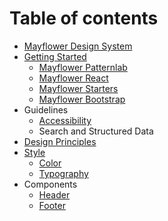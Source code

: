 # Table of contents

* [Mayflower Design System](README.md)
* [Getting Started](getting-started/README.md)
  * [Mayflower Patternlab](getting-started/mayflower-patternlab.md)
  * [Mayflower React](getting-started/mayflower-react.md)
  * [Mayflower Starters](getting-started/mayflower-starters.md)
  * [Mayflower Bootstrap](getting-started/mayflower-bootstrap.md)
* Guidelines
  * [Accessibility](guidelines/accessibility.md)
  * Search and Structured Data
* [Design Principles](design-principles.md)
* [Style](style/README.md)
  * [Color](style/color.md)
  * [Typography](style/typography.md)
* Components
  * [Header](components/header.md)
  * [Footer](components/footer.md)


